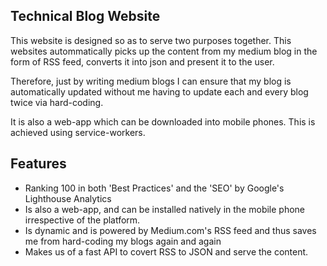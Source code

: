 ## Technical Blog Website
This website is designed so as to serve two purposes together. This websites autommatically picks up the content from my medium blog in the form of RSS feed, converts it into json and present it to the user.

Therefore, just by writing medium blogs I can ensure that my blog is automatically updated without me having to update each and every blog twice via hard-coding.

It is also a web-app which can be downloaded into mobile phones. This is achieved using service-workers.
## Features

* Ranking 100 in both 'Best Practices' and the 'SEO' by Google's Lighthouse Analytics
* Is also a web-app, and can be installed natively in the mobile phone irrespective of the platform. 
* Is dynamic and is powered by Medium.com's RSS feed and thus saves me from hard-coding my blogs again and again
* Makes us of a fast API to covert RSS to JSON and serve the content.